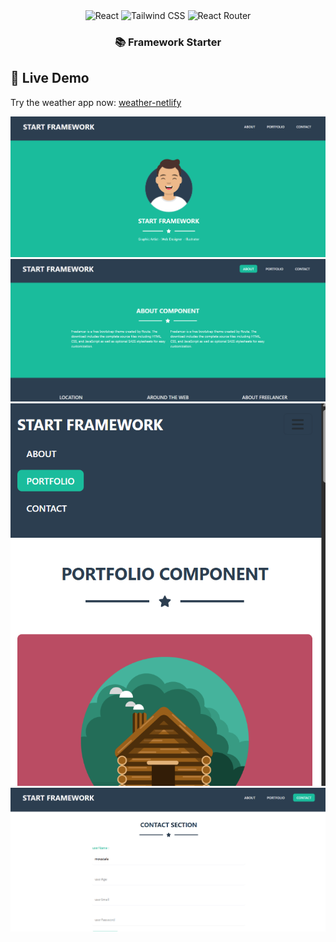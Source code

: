 <div align="center">
  <div>
    <img src="https://img.shields.io/badge/-React-black?style=for-the-badge&logo=react&logoColor=61DAFB" alt="React" />
    <img src="https://img.shields.io/badge/-TailwindCSS-black?style=for-the-badge&logo=tailwindcss&logoColor=06B6D4" alt="Tailwind CSS" />
    <img src="https://img.shields.io/badge/-ReactRouter-black?style=for-the-badge&logo=reactrouter&logoColor=CA4245" alt="React Router" />
  </div>

  <h3>📚 Framework Starter</h3>
</div>


## 🚀 Live Demo

Try the weather app now: [weather-netlify](https://chic-salamander-57c83c.netlify.app/)

![Logo](./public/1.png)
![Logo](./public/2.png)
![Logo](./public/3.png)
![Logo](./public/4.png)

